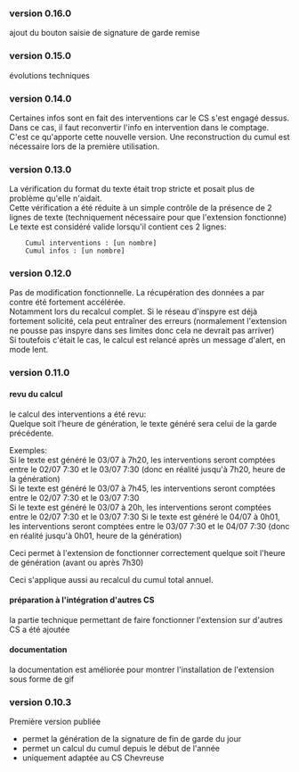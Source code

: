### version 0.16.0
ajout du bouton saisie de signature de garde remise

### version 0.15.0
évolutions techniques

### version 0.14.0
Certaines infos sont en fait des interventions car le CS s'est engagé dessus.  
Dans ce cas, il faut reconvertir l'info en intervention dans le comptage.  
C'est ce qu'apporte cette nouvelle version. Une reconstruction du cumul est nécessaire lors de la première utilisation.

### version 0.13.0
La vérification du format du texte était trop stricte et posait plus de problème qu'elle n'aidait.  
Cette vérification a été réduite à un simple contrôle de la présence de 2 lignes de texte (techniquement nécessaire pour que l'extension fonctionne)  
Le texte est considéré valide lorsqu'il contient ces 2 lignes:
```
    Cumul interventions : [un nombre]
    Cumul infos : [un nombre]
```


### version 0.12.0
Pas de modification fonctionnelle. La récupération des données a par contre été fortement accélérée.  
Notamment lors du recalcul complet.
Si le réseau d'inspyre est déjà fortement solicité, cela peut entraîner des erreurs (normalement l'extension ne pousse pas inspyre dans ses limites donc cela ne devrait pas arriver)  
Si toutefois c'était le cas, le calcul est relancé après un message d'alert, en mode lent.

### version 0.11.0
#### revu du calcul
le calcul des interventions a été revu:   
Quelque soit l'heure de génération, le texte généré sera celui de la garde précédente.

Exemples:     
Si le texte est généré le 03/07 à 7h20, les interventions seront comptées entre le 02/07 7:30 et le 03/07 7:30 (donc en réalité jusqu'à 7h20, heure de la génération)    
Si le texte est généré le 03/07 à 7h45, les interventions seront comptées entre le 02/07 7:30 et le 03/07 7:30  
Si le texte est généré le 03/07 à 20h, les interventions seront comptées entre le 02/07 7:30 et le 03/07 7:30
Si le texte est généré le 04/07 à 0h01, les interventions seront comptées entre le 03/07 7:30 et le 04/07 7:30 (donc en réalité jusqu'à 0h01, heure de la génération)

Ceci permet à l'extension de fonctionner correctement quelque soit l'heure de génération (avant ou après 7h30)

Ceci s'applique aussi au recalcul du cumul total annuel.

#### préparation à l'intégration d'autres CS
la partie technique permettant de faire fonctionner l'extension sur d'autres CS a été ajoutée

#### documentation
la documentation est améliorée pour montrer l'installation de l'extension sous forme de gif

### version 0.10.3
Première version publiée
* permet la génération de la signature de fin de garde du jour
* permet un calcul du cumul depuis le début de l'année
* uniquement adaptée au CS Chevreuse
